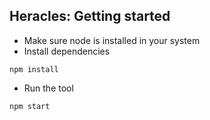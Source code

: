 ## Heracles: Getting started

+ Make sure node is installed in your system
+ Install dependencies

```
npm install
```
+ Run the tool
```bash
npm start
```